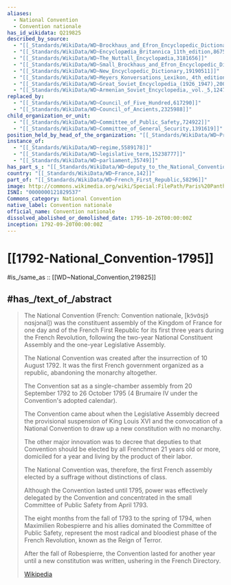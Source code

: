 ```yaml
---
aliases:
  - National Convention 
  - Convention nationale
has_id_wikidata: Q219825
described_by_source:
  - "[[_Standards/WikiData/WD~Brockhaus_and_Efron_Encyclopedic_Dictionary,602358]]"
  - "[[_Standards/WikiData/WD~Encyclopædia_Britannica_11th_edition,867541]]"
  - "[[_Standards/WikiData/WD~The_Nuttall_Encyclopædia,3181656]]"
  - "[[_Standards/WikiData/WD~Small_Brockhaus_and_Efron_Encyclopedic_Dictionary,19180675]]"
  - "[[_Standards/WikiData/WD~New_Encyclopedic_Dictionary,19190511]]"
  - "[[_Standards/WikiData/WD~Meyers_Konversations_Lexikon,_4th_edition_(1885_1890),19219752]]"
  - "[[_Standards/WikiData/WD~Great_Soviet_Encyclopedia_(1926_1947),20078554]]"
  - "[[_Standards/WikiData/WD~Armenian_Soviet_Encyclopedia,_vol._5,124737632]]"
replaced_by:
  - "[[_Standards/WikiData/WD~Council_of_Five_Hundred,617290]]"
  - "[[_Standards/WikiData/WD~Council_of_Ancients,2325988]]"
child_organization_or_unit:
  - "[[_Standards/WikiData/WD~Committee_of_Public_Safety,724922]]"
  - "[[_Standards/WikiData/WD~Committee_of_General_Security,1391619]]"
position_held_by_head_of_the_organization: "[[_Standards/WikiData/WD~President_of_the_National_Convention,3409181]]"
instance_of:
  - "[[_Standards/WikiData/WD~regime,5589178]]"
  - "[[_Standards/WikiData/WD~legislative_term,15238777]]"
  - "[[_Standards/WikiData/WD~parliament,35749]]"
has_part_s_: "[[_Standards/WikiData/WD~deputy_to_the_National_Convention,20808382]]"
country: "[[_Standards/WikiData/WD~France,142]]"
part_of: "[[_Standards/WikiData/WD~French_First_Republic,58296]]"
image: http://commons.wikimedia.org/wiki/Special:FilePath/Paris%20Panth%C3%A9on%20Innen%20La%20Convention%20nationale%202.jpg
ISNI: "0000000121829537"
Commons_category: National Convention
native_label: Convention nationale
official_name: Convention nationale
dissolved_abolished_or_demolished_date: 1795-10-26T00:00:00Z
inception: 1792-09-20T00:00:00Z
---
```


# [[1792-National_Convention-1795]] 

#is_/same_as :: [[WD~National_Convention,219825]] 

## #has_/text_of_/abstract 

> The National Convention (French: Convention nationale, [kɔ̃vɑ̃sjɔ̃ nɑsjɔnal]) 
> was the constituent assembly of the Kingdom of France for one day 
> and of the French First Republic for its first three years during the French Revolution, 
> following the two-year National Constituent Assembly 
> and the one-year Legislative Assembly. 
> 
> The National Convention was created after the insurrection of 10 August 1792. 
> It was the first French government organized as a republic, 
> abandoning the monarchy altogether. 
> 
> The Convention sat as a single-chamber assembly from 20 September 1792 
> to 26 October 1795 (4 Brumaire IV under the Convention's adopted calendar).
>
> The Convention came about 
> when the Legislative Assembly decreed the provisional suspension of King Louis XVI 
> and the convocation of a National Convention 
> to draw up a new constitution with no monarchy. 
> 
> The other major innovation was to decree 
> that deputies to that Convention should be elected 
> by all Frenchmen 21 years old or more, domiciled for a year 
> and living by the product of their labor. 
> 
> The National Convention was, therefore, 
> the first French assembly elected by a suffrage without distinctions of class.
>
> Although the Convention lasted until 1795, 
> power was effectively delegated by the Convention 
> and concentrated in the small Committee of Public Safety from April 1793. 
> 
> The eight months from the fall of 1793 to the spring of 1794, 
> when Maximilien Robespierre and his allies dominated the Committee of Public Safety, 
> represent the most radical and bloodiest phase of the French Revolution, 
> known as the Reign of Terror. 
> 
> After the fall of Robespierre, the Convention lasted for another year 
> until a new constitution was written, ushering in the French Directory.
>
> [Wikipedia](https://en.wikipedia.org/wiki/National%20Convention) 

